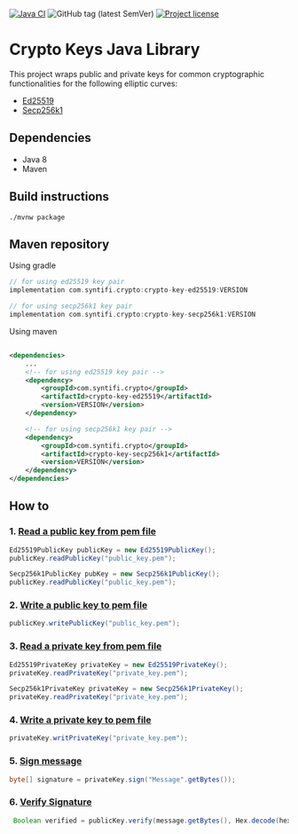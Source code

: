 [![Java CI](https://github.com/syntifi/crypto-keys/actions/workflows/build.yml/badge.svg)](https://github.com/syntifi/crypto-keys/actions/workflows/build.yml)
![GitHub tag (latest SemVer)](https://img.shields.io/github/v/tag/syntifi/crypto-keys?sort=semver)
[![Project license](https://img.shields.io/badge/license-Apache%202-blue)](https://www.apache.org/licenses/LICENSE-2.0.txt)

# Crypto Keys Java Library

This project wraps public and private keys for common cryptographic functionalities for the following elliptic curves:
  - [Ed25519](https://en.wikipedia.org/wiki/EdDSA)
  - [Secp256k1](https://www.secg.org/sec2-v2.pdf)

## Dependencies

- Java 8
- Maven

## Build instructions

```
./mvnw package
```

## Maven repository

Using gradle

```gradle
// for using ed25519 key pair
implementation com.syntifi.crypto:crypto-key-ed25519:VERSION

// for using secp256k1 key pair
implementation com.syntifi.crypto:crypto-key-secp256k1:VERSION
```

Using maven

```xml

<dependencies>
    ...
    <!-- for using ed25519 key pair -->
    <dependency>
        <groupId>com.syntifi.crypto</groupId>
        <artifactId>crypto-key-ed25519</artifactId>
        <version>VERSION</version>
    </dependency>

    <!-- for using secp256k1 key pair -->
    <dependency>
        <groupId>com.syntifi.crypto</groupId>
        <artifactId>crypto-key-secp256k1</artifactId>
        <version>VERSION</version>
    </dependency>
</dependencies>
```

## How to

### 1. [Read a public key from pem file](https://github.com/syntifi/crypto-keys/blob/d0de1acedd8bfb2d4e7d1074649051af7596f695/crypto-key-ed25519/src/test/java/com/syntifi/crypto/key/Ed25519PublicKeyTests.java#L74-L81)

```Java
Ed25519PublicKey publicKey = new Ed25519PublicKey();
publicKey.readPublicKey("public_key.pem");
```

```Java
Secp256k1PublicKey pubKey = new Secp256k1PublicKey();
publicKey.readPublicKey("public_key.pem");
```

### 2. [Write a public key to pem file](https://github.com/syntifi/crypto-keys/blob/d0de1acedd8bfb2d4e7d1074649051af7596f695/crypto-key-ed25519/src/test/java/com/syntifi/crypto/key/Ed25519PublicKeyTests.java#L50)

```Java
publicKey.writePublicKey("public_key.pem");
```

### 3. [Read a private key from pem file](https://github.com/syntifi/crypto-keys/blob/d0de1acedd8bfb2d4e7d1074649051af7596f695/crypto-key-ed25519/src/test/java/com/syntifi/crypto/key/Ed25519PrivateKeyTests.java#L76-L83)

```Java
Ed25519PrivateKey privateKey = new Ed25519PrivateKey();
privateKey.readPrivateKey("private_key.pem");
```

```Java
Secp256k1PrivateKey privateKey = new Secp256k1PrivateKey();
privateKey.readPrivateKey("private_key.pem");
```

### 4. [Write a private key to pem file](https://github.com/syntifi/crypto-keys/blob/d0de1acedd8bfb2d4e7d1074649051af7596f695/crypto-key-ed25519/src/test/java/com/syntifi/crypto/key/Ed25519PrivateKeyTests.java#L57)

```Java
privateKey.writPrivateKey("private_key.pem");
```

### 5. [Sign message](https://github.com/syntifi/crypto-keys/blob/d0de1acedd8bfb2d4e7d1074649051af7596f695/crypto-key-ed25519/src/test/java/com/syntifi/crypto/key/Ed25519PrivateKeyTests.java#L65-L67)

```Java
byte[] signature = privateKey.sign("Message".getBytes());
```

### 6. [Verify Signature](https://github.com/syntifi/crypto-keys/blob/d0de1acedd8bfb2d4e7d1074649051af7596f695/crypto-key-ed25519/src/test/java/com/syntifi/crypto/key/Ed25519PublicKeyTests.java#L58-L71)

```Java
 Boolean verified = publicKey.verify(message.getBytes(), Hex.decode(hexSignature));
 ```
